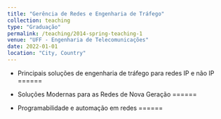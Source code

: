 ```yaml
---
title: "Gerência de Redes e Engenharia de Tráfego"
collection: teaching
type: "Graduação"
permalink: /teaching/2014-spring-teaching-1
venue: "UFF - Engenharia de Telecomunicações"
date: 2022-01-01
location: "City, Country"
---
```


- Principais soluções de engenharia de tráfego para redes IP e não IP
======

- Soluções Modernas para as Redes de Nova Geração
======

- Programabilidade e automação em redes
======
